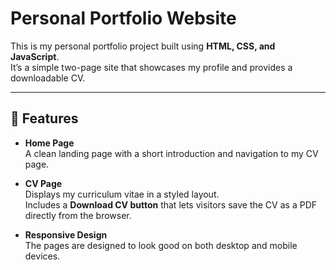 # Personal Portfolio Website

This is my personal portfolio project built using **HTML, CSS, and JavaScript**.  
It’s a simple two-page site that showcases my profile and provides a downloadable CV.

---

## 🚀 Features

- **Home Page**  
  A clean landing page with a short introduction and navigation to my CV page.  

- **CV Page**  
  Displays my curriculum vitae in a styled layout.  
  Includes a **Download CV button** that lets visitors save the CV as a PDF directly from the browser.  

- **Responsive Design**  
  The pages are designed to look good on both desktop and mobile devices.  
